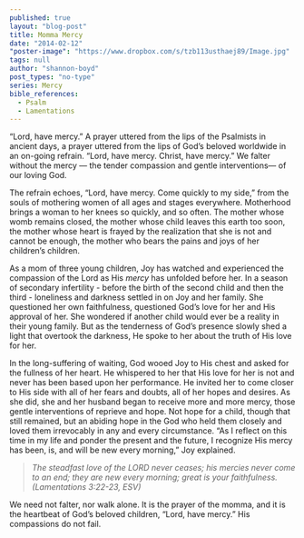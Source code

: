 ```yaml
---
published: true
layout: "blog-post"
title: Momma Mercy
date: "2014-02-12"
"poster-image": "https://www.dropbox.com/s/tzb113usthaej89/Image.jpg"
tags: null
author: "shannon-boyd"
post_types: "no-type"
series: Mercy
bible_references: 
  - Psalm
  - Lamentations
---
```


“Lord, have mercy.”  A prayer uttered from the lips of the Psalmists in ancient days, a prayer uttered from the lips of God’s beloved worldwide in an on-going refrain.  “Lord, have mercy.  Christ, have mercy.”  We falter without the mercy — the tender compassion and gentle interventions— of our loving God.  

The refrain echoes, “Lord, have mercy.  Come quickly to my side,” from the souls of mothering women of all ages and stages everywhere. Motherhood brings a woman to her knees so quickly, and so often.  The mother whose womb remains closed, the mother whose child leaves this earth too soon, the mother whose heart is frayed by the realization that she is not and cannot be enough, the mother who bears the pains and joys of her children’s children.  

As a mom of three young children, Joy has watched and experienced the compassion of the Lord as His *mercy* has unfolded before her.  In a season of secondary infertility - before the birth of the second child and then the third - loneliness and darkness settled in on Joy and her family.  She questioned her own faithfulness, questioned God’s love for her and His approval of her.  She wondered if another child would ever be a reality in their young family.  But as the tenderness of God’s presence slowly shed a light that overtook the darkness, He spoke to her about the truth of His love for her.  

In the long-suffering of waiting, God wooed Joy to His chest and asked for the fullness of her heart.  He whispered to her that His love for her is not and never has been based upon her performance.  He invited her to come closer to His side with all of her fears and doubts, all of her hopes and desires.  As she did, she and her husband began to receive more and more mercy, those gentle interventions of reprieve and hope.  Not hope for a child, though that still remained, but an abiding hope in the God who held them closely and loved them irrevocably in any and every circumstance. “As I reflect on this time in my life and ponder the present and the future, I recognize His mercy has been, is, and will be new every morning,” Joy explained.   
>*The steadfast love of the LORD never ceases;
his mercies never come to an end;
they are new every morning;
great is your faithfulness. (Lamentations 3:22-23, ESV)*

We need not falter, nor walk alone. It is the prayer of the momma, and it is the heartbeat of God’s beloved children, “Lord, have mercy.”  His compassions do not fail.